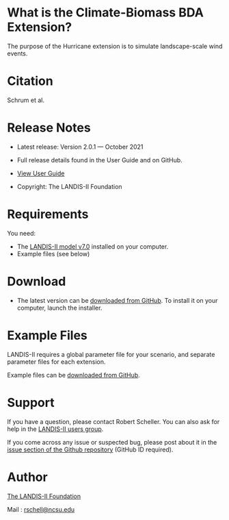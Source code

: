 # What is the Climate-Biomass BDA Extension?

The purpose of the Hurricane extension is to simulate landscape-scale wind events.

# Citation

Schrum et al. 

# Release Notes

- Latest release: Version 2.0.1 — October 2021

- Full release details found in the User Guide and on GitHub.
- [View User Guide](https://github.com/LANDIS-II-Foundation/Extension-Base-Hurricane/blob/master/docs/)

- Copyright: The LANDIS-II Foundation

# Requirements

You need:

- The [LANDIS-II model v7.0](http://www.landis-ii.org/install) installed on your computer.
- Example files (see below)

# Download

- The latest version can be [downloaded from GitHub](https://github.com/LANDIS-II-Foundation/Extension-Base-Hurricane/blob/master/deploy/installer/LANDIS-II-V7%20Base%20Hurricane%202.0.1-setup.exe). To install it on your computer, launch the installer.

# Example Files

LANDIS-II requires a global parameter file for your scenario, and separate parameter files for each extension.

Example files can be [downloaded from GitHub](https://downgit.github.io/#/home?url=https://github.com/LANDIS-II-Foundation/Extension-Biomass-BDA/tree/master/testings/Core7-BiomassBDAv24).

# Support

If you have a question, please contact Robert Scheller. 
You can also ask for help in the [LANDIS-II users group](http://www.landis-ii.org/users).

If you come across any issue or suspected bug, please post about it in the [issue section of the Github repository](https://github.com/LANDIS-II-Foundation/Extension-Biomass-BDA/issues) (GitHub ID required).

# Author

[The LANDIS-II Foundation](http://www.landis-ii.org)

Mail : rschell@ncsu.edu
